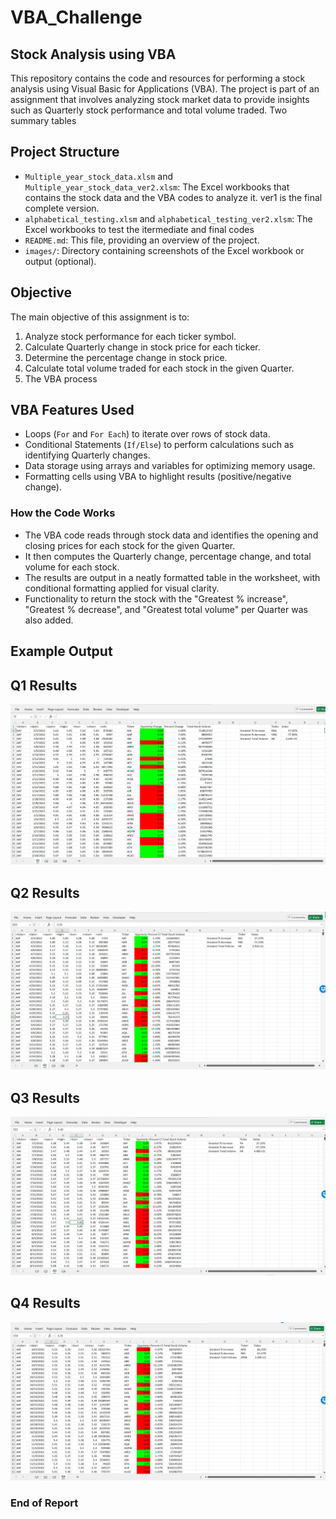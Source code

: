 # VBA_Challenge

## Stock Analysis using VBA

This repository contains the code and resources for performing a stock analysis using Visual Basic for Applications (VBA). The project is part of an assignment that involves analyzing stock market data to provide insights such as Quarterly stock performance and total volume traded. Two summary tables 

## Project Structure

- `Multiple_year_stock_data.xlsm` and `Multiple_year_stock_data_ver2.xlsm`: The Excel workbooks that contains the stock data and the VBA codes to analyze it. ver1 is the final complete version.
- `alphabetical_testing.xlsm` and `alphabetical_testing_ver2.xlsm`: The Excel workbooks to test the itermediate and final codes
- `README.md`: This file, providing an overview of the project.
- `images/`: Directory containing screenshots of the Excel workbook or output (optional).

## Objective

The main objective of this assignment is to:

1. Analyze stock performance for each ticker symbol.
2. Calculate Quarterly change in stock price for each ticker.
3. Determine the percentage change in stock price.
4. Calculate total volume traded for each stock in the given Quarter.
5. The VBA process 

## VBA Features Used

- Loops (`For` and `For Each`) to iterate over rows of stock data.
- Conditional Statements (`If/Else`) to perform calculations such as identifying Quarterly changes.
- Data storage using arrays and variables for optimizing memory usage.
- Formatting cells using VBA to highlight results (positive/negative change).


### How the Code Works

- The VBA code reads through stock data and identifies the opening and closing prices for each stock for the given Quarter.
- It then computes the Quarterly change, percentage change, and total volume for each stock.
- The results are output in a neatly formatted table in the worksheet, with conditional formatting applied for visual clarity.
- Functionality to return the stock with the "Greatest % increase", "Greatest % decrease", and "Greatest total volume" per Quarter was also added.

## Example Output

## Q1 Results

![Q1 Results](Q1_Results.png)

## Q2 Results

![Q2 Results](Q2_Results.png)

## Q3 Results

![Q3 Results](Q3_Results.png)

## Q4 Results

![Q4 Results](Q4_Results.png)

### End of Report
